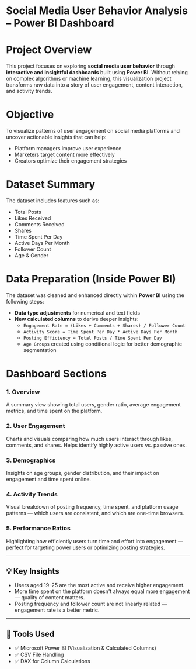 # Social Media User Behavior Analysis – Power BI Dashboard

# Project Overview

This project focuses on exploring **social media user behavior** through **interactive and insightful dashboards** built using **Power BI**. Without relying on complex algorithms or machine learning, this visualization project transforms raw data into a story of user engagement, content interaction, and activity trends.


# Objective

To visualize patterns of user engagement on social media platforms and uncover actionable insights that can help:
- Platform managers improve user experience
- Marketers target content more effectively
- Creators optimize their engagement strategies

# Dataset Summary

The dataset includes features such as:

- Total Posts  
- Likes Received  
- Comments Received  
- Shares  
- Time Spent Per Day  
- Active Days Per Month  
- Follower Count  
- Age & Gender  


# Data Preparation (Inside Power BI)

The dataset was cleaned and enhanced directly within **Power BI** using the following steps:

- **Data type adjustments** for numerical and text fields  
- **New calculated columns** to derive deeper insights:
  - `Engagement Rate = (Likes + Comments + Shares) / Follower Count`
  - `Activity Score = Time Spent Per Day * Active Days Per Month`
  - `Posting Efficiency = Total Posts / Time Spent Per Day`
  - `Age Groups` created using conditional logic for better demographic segmentation

# Dashboard Sections

### 1. **Overview**
A summary view showing total users, gender ratio, average engagement metrics, and time spent on the platform.

### 2. **User Engagement**
Charts and visuals comparing how much users interact through likes, comments, and shares. Helps identify highly active users vs. passive ones.

### 3. **Demographics**
Insights on age groups, gender distribution, and their impact on engagement and time spent online.

### 4. **Activity Trends**
Visual breakdown of posting frequency, time spent, and platform usage patterns — which users are consistent, and which are one-time browsers.

### 5. **Performance Ratios**
Highlighting how efficiently users turn time and effort into engagement — perfect for targeting power users or optimizing posting strategies.

---

## 💡 Key Insights

- Users aged 19–25 are the most active and receive higher engagement.
- More time spent on the platform doesn't always equal more engagement — quality of content matters.
- Posting frequency and follower count are not linearly related — engagement rate is a better metric.

---

## 📌 Tools Used

- ✅ Microsoft Power BI (Visualization & Calculated Columns)
- ✅ CSV File Handling
- ✅ DAX for Column Calculations

